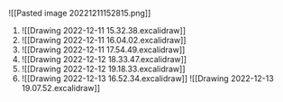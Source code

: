 ![[Pasted image 20221211152815.png]]

1. 
   ![[Drawing 2022-12-11 15.32.38.excalidraw]]
2. 
   ![[Drawing 2022-12-11 16.04.02.excalidraw]]
3. 
   ![[Drawing 2022-12-11 17.54.49.excalidraw]]
4. 
   ![[Drawing 2022-12-12 18.33.47.excalidraw]]
5. 
   ![[Drawing 2022-12-12 19.18.33.excalidraw]]
6. 
   ![[Drawing 2022-12-13 16.52.34.excalidraw]]
   ![[Drawing 2022-12-13 19.07.52.excalidraw]]
   
   